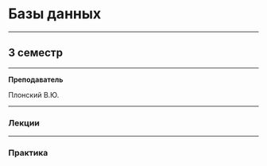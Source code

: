 # Базы данных
____________
## 3 семестр
___________
**Преподаватель**

Плонский В.Ю.
_________
### Лекции
_________
### Практика
